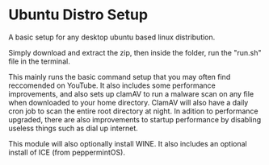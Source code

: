# Ubuntu Distro Setup

A basic setup for any desktop ubuntu based linux distribution.

Simply download and extract the zip, then inside the folder, run the "run.sh" file in the terminal.

This mainly runs the basic command setup that you may often find reccomended on YouTube. It also includes some performance improvements, and also sets up clamAV to run a malware scan on any file when downloaded to your home directory. ClamAV will also have a daily cron job to scan the entire root directory at night. In adition to performance upgraded, there are also improvements to startup performance by disabling useless things such as dial up internet.

This module will also optionally install WINE.
It also includes an optional install of ICE (from peppermintOS).
